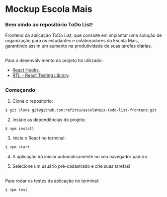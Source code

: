 # Mockup Escola Mais

### Bem vindo ao repositório ToDo List!

Frontend da aplicação ToDo List, que consiste em implantar uma solução de organização para os estudantes e colaboradores da Escola Mais, garantindo assim um aumento na produtividade de suas tarefas diárias.

##
  
Para o desenvolvimento do projeto foi utilizado: 
- <a href="https://reactjs.org/docs/hooks-intro.html" rel="nofollow">React Hooks</a>.
- <a href="https://reactjs.org/docs/hooks-intro.html" rel="nofollow">RTL - React Testing Library</a>.

##

### Começando

1. Clone o repositorio:

```bash
$ git clone git@github.com:rafittu/escolaMais-todo-list-frontend.git
```

2. Instale as dependências do projeto:

```bash
$ npm install
```

3. Inicie o React no terminal: 

```bash
$ npm start
```

4. A aplicação irá iniciar automaticamente no seu navegador padrão.

5. Selecione um usuário pré-cadastrado e crie suas tarefas!

##

Para rodar os testes da aplicação no terminal:

```bash
$ npm test
```
